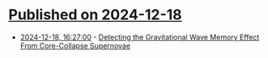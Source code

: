 # [Published on 2024-12-18](index.md)

* [2024-12-18, 16:27:00](https://soylentnews.org/article.pl?sid=24/12/18/1149222&from=rss) - [Detecting the Gravitational Wave Memory Effect From Core-Collapse Supernovae](https://soylentnews.org/article.pl?sid=24/12/18/1149222&from=rss)
